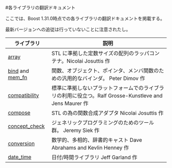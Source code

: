 #各ライブラリの翻訳ドキュメント

ここでは、Boost 1.31.0時点での各ライブラリの翻訳ドキュメントを掲載する。

最新バージョンへの追従は行っていないことに注意されたし。

| ライブラリ | 説明 |
|---------------------------|------|
| [array](./libs/array.md) | STL に準拠した定数サイズの配列のラッパコンテナ。Nicolai Josuttis 作 |
| [bind](./libs/bind.md) and [mem_fn](./libs/mem_fn.md) | 関数、オブジェクト、ポインタ、メンバ関数のための汎用的なバインダ。 Peter Dimov 作 |
| [compatibility](./libs/compatibility.md) | 標準に準拠しないプラットフォームでのライブラリの利用に役立つ。Ralf Grosse-Kunstleve and Jens Maurer 作 |
| [compose](./libs/compose.md) | STL の為の関数合成アダプタ Nicolai Josuttis 作 |
| [concept_check](./libs/concept_check.md) | ジェネリックプログラミングのためのツール群。 Jeremy Siek 作 |
| [conversion](./libs/conversion.md) | 数学的、多相的、辞書的キャスト Dave Abrahams and Kevlin Henney 作 |
| [date_time](./libs/date_time/index.md) | 日付/時間ライブラリ Jeff Garland 作 |

